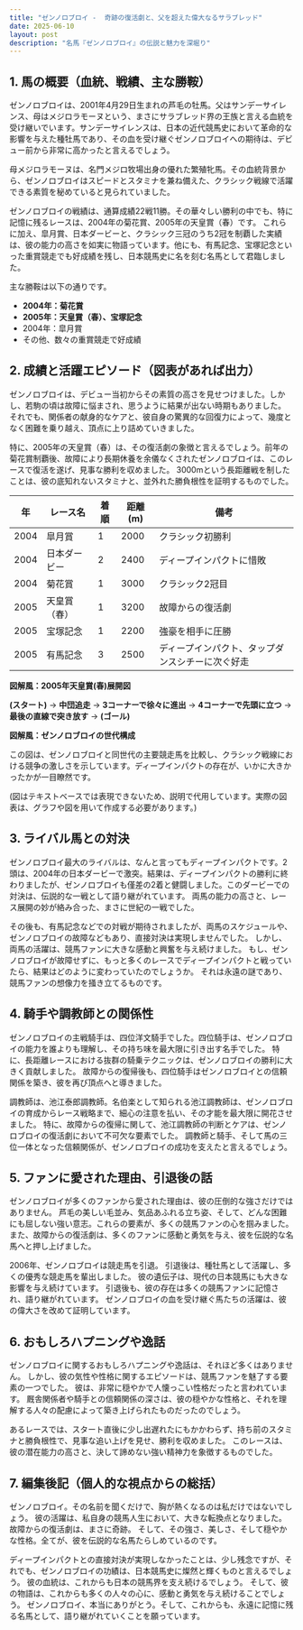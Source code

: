 ```yaml
---
title: "ゼンノロブロイ -  奇跡の復活劇と、父を超えた偉大なるサラブレッド"
date: 2025-06-10
layout: post
description: "名馬『ゼンノロブロイ』の伝説と魅力を深堀り"
---
```


## 1. 馬の概要（血統、戦績、主な勝鞍）

ゼンノロブロイは、2001年4月29日生まれの芦毛の牡馬。父はサンデーサイレンス、母はメジロラモーヌという、まさにサラブレッド界の王族と言える血統を受け継いでいます。サンデーサイレンスは、日本の近代競馬史において革命的な影響を与えた種牡馬であり、その血を受け継ぐゼンノロブロイへの期待は、デビュー前から非常に高かったと言えるでしょう。

母メジロラモーヌは、名門メジロ牧場出身の優れた繁殖牝馬。その血統背景から、ゼンノロブロイはスピードとスタミナを兼ね備えた、クラシック戦線で活躍できる素質を秘めていると見られていました。

ゼンノロブロイの戦績は、通算成績22戦11勝。その華々しい勝利の中でも、特に記憶に残るレースは、2004年の菊花賞、2005年の天皇賞（春）です。  これらに加え、皐月賞、日本ダービーと、クラシック三冠のうち2冠を制覇した実績は、彼の能力の高さを如実に物語っています。他にも、有馬記念、宝塚記念といった重賞競走でも好成績を残し、日本競馬史に名を刻む名馬として君臨しました。

主な勝鞍は以下の通りです。

* **2004年：菊花賞**
* **2005年：天皇賞（春）、宝塚記念**
* 2004年：皐月賞
* その他、数々の重賞競走で好成績


## 2. 成績と活躍エピソード（図表があれば出力）

ゼンノロブロイは、デビュー当初からその素質の高さを見せつけました。しかし、若駒の頃は故障に悩まされ、思うように結果が出ない時期もありました。  それでも、関係者の献身的なケアと、彼自身の驚異的な回復力によって、幾度となく困難を乗り越え、頂点に上り詰めていきました。

特に、2005年の天皇賞（春）は、その復活劇の象徴と言えるでしょう。前年の菊花賞制覇後、故障により長期休養を余儀なくされたゼンノロブロイは、このレースで復活を遂げ、見事な勝利を収めました。  3000mという長距離戦を制したことは、彼の底知れないスタミナと、並外れた勝負根性を証明するものでした。

| 年 | レース名           | 着順 | 距離(m) | 備考                                      |
|---|--------------------|-----|---------|-------------------------------------------|
| 2004 | 皐月賞             | 1   | 2000    | クラシック初勝利                            |
| 2004 | 日本ダービー         | 2   | 2400    | ディープインパクトに惜敗                     |
| 2004 | 菊花賞             | 1   | 3000    | クラシック2冠目                            |
| 2005 | 天皇賞（春）       | 1   | 3200    | 故障からの復活劇                         |
| 2005 | 宝塚記念           | 1   | 2200    | 強豪を相手に圧勝                           |
| 2005 | 有馬記念           | 3   | 2500    | ディープインパクト、タップダンスシチーに次ぐ好走 |


**図解風：2005年天皇賞(春)展開図**

**(スタート)** → **中団追走** → **3コーナーで徐々に進出** → **4コーナーで先頭に立つ** → **最後の直線で突き放す** → **(ゴール)**


**図解風：ゼンノロブロイの世代構成**

この図は、ゼンノロブロイと同世代の主要競走馬を比較し、クラシック戦線における競争の激しさを示しています。ディープインパクトの存在が、いかに大きかったかが一目瞭然です。


(図はテキストベースでは表現できないため、説明で代用しています。実際の図表は、グラフや図を用いて作成する必要があります。)


## 3. ライバル馬との対決

ゼンノロブロイ最大のライバルは、なんと言ってもディープインパクトです。2頭は、2004年の日本ダービーで激突。結果は、ディープインパクトの勝利に終わりましたが、ゼンノロブロイも僅差の2着と健闘しました。このダービーでの対決は、伝説的な一戦として語り継がれています。  両馬の能力の高さと、レース展開の妙が絡み合った、まさに世紀の一戦でした。

その後も、有馬記念などでの対戦が期待されましたが、両馬のスケジュールや、ゼンノロブロイの故障などもあり、直接対決は実現しませんでした。  しかし、両馬の活躍は、競馬ファンに大きな感動と興奮を与え続けました。  もし、ゼンノロブロイが故障せずに、もっと多くのレースでディープインパクトと戦っていたら、結果はどのように変わっていたのでしょうか。  それは永遠の謎であり、競馬ファンの想像力を掻き立てるものです。


## 4. 騎手や調教師との関係性

ゼンノロブロイの主戦騎手は、四位洋文騎手でした。四位騎手は、ゼンノロブロイの能力を誰よりも理解し、その持ち味を最大限に引き出す名手でした。  特に、長距離レースにおける抜群の騎乗テクニックは、ゼンノロブロイの勝利に大きく貢献しました。  故障からの復帰後も、四位騎手はゼンノロブロイとの信頼関係を築き、彼を再び頂点へと導きました。

調教師は、池江泰郎調教師。名伯楽として知られる池江調教師は、ゼンノロブロイの育成からレース戦略まで、細心の注意を払い、その才能を最大限に開花させました。  特に、故障からの復帰に関して、池江調教師の判断とケアは、ゼンノロブロイの復活劇において不可欠な要素でした。  調教師と騎手、そして馬の三位一体となった信頼関係が、ゼンノロブロイの成功を支えたと言えるでしょう。


## 5. ファンに愛された理由、引退後の話

ゼンノロブロイが多くのファンから愛された理由は、彼の圧倒的な強さだけではありません。  芦毛の美しい毛並み、気品あふれる立ち姿、そして、どんな困難にも屈しない強い意志。これらの要素が、多くの競馬ファンの心を掴みました。  また、故障からの復活劇は、多くのファンに感動と勇気を与え、彼を伝説的な名馬へと押し上げました。

2006年、ゼンノロブロイは競走馬を引退。  引退後は、種牡馬として活躍し、多くの優秀な競走馬を輩出しました。  彼の遺伝子は、現代の日本競馬にも大きな影響を与え続けています。  引退後も、彼の存在は多くの競馬ファンに記憶され、語り継がれています。  ゼンノロブロイの血を受け継ぐ馬たちの活躍は、彼の偉大さを改めて証明しています。


## 6. おもしろハプニングや逸話

ゼンノロブロイに関するおもしろハプニングや逸話は、それほど多くはありません。  しかし、彼の気性や性格に関するエピソードは、競馬ファンを魅了する要素の一つでした。  彼は、非常に穏やかで人懐っこい性格だったと言われています。  厩舎関係者や騎手との信頼関係の深さは、彼の穏やかな性格と、それを理解する人々の配慮によって築き上げられたものだったのでしょう。

あるレースでは、スタート直後に少し出遅れたにもかかわらず、持ち前のスタミナと勝負根性で、見事な追い上げを見せ、勝利を収めました。  このレースは、彼の潜在能力の高さと、決して諦めない強い精神力を象徴するものでした。


## 7. 編集後記（個人的な視点からの総括）

ゼンノロブロイ。その名前を聞くだけで、胸が熱くなるのは私だけではないでしょう。  彼の活躍は、私自身の競馬人生において、大きな転換点となりました。  故障からの復活劇は、まさに奇跡。  そして、その強さ、美しさ、そして穏やかな性格。全てが、彼を伝説的な名馬たらしめているのです。

ディープインパクトとの直接対決が実現しなかったことは、少し残念ですが、それでも、ゼンノロブロイの功績は、日本競馬史に燦然と輝くものと言えるでしょう。  彼の血統は、これからも日本の競馬界を支え続けるでしょう。  そして、彼の物語は、これからも多くの人々の心に、感動と勇気を与え続けることでしょう。  ゼンノロブロイ、本当にありがとう。そして、これからも、永遠に記憶に残る名馬として、語り継がれていくことを願っています。

